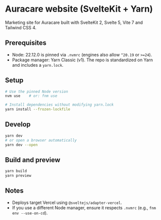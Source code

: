 # Auracare website (SvelteKit + Yarn)

Marketing site for Auracare built with SvelteKit 2, Svelte 5, Vite 7 and Tailwind CSS 4.

## Prerequisites

- Node: 22.12.0 is pinned via `.nvmrc` (engines also allow `^20.19` or `>=24`).
- Package manager: Yarn Classic (v1). The repo is standardized on Yarn and includes a `yarn.lock`.

## Setup

```sh
# Use the pinned Node version
nvm use    # or: fnm use

# Install dependencies without modifying yarn.lock
yarn install --frozen-lockfile
```

## Develop

```sh
yarn dev
# or open a browser automatically
yarn dev --open
```

## Build and preview

```sh
yarn build
yarn preview
```

## Notes

- Deploys target Vercel using `@sveltejs/adapter-vercel`.
- If you use a different Node manager, ensure it respects `.nvmrc` (e.g., `fnm env --use-on-cd`).
